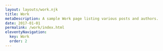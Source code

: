 ```yaml
---
layout: layouts/work.njk
title: Work
metaDescription: A sample Work page listing various posts and authors.
date: 2017-01-01
permalink: /work/index.html
eleventyNavigation:
  key: Work
  order: 2
---
```

